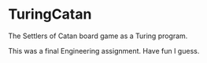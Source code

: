 # TuringCatan
The Settlers of Catan board game as a Turing program.

This was a final Engineering assignment.
Have fun I guess.
